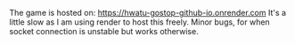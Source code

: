 The game is hosted on: https://hwatu-gostop-github-io.onrender.com
It's a little slow as I am using render to host this freely.
Minor bugs, for when socket connection is unstable but works otherwise.
